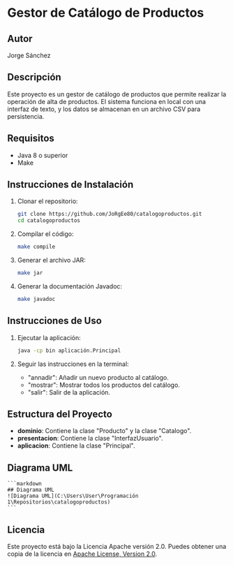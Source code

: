 # Gestor de Catálogo de Productos

## Autor
Jorge Sánchez

## Descripción
Este proyecto es un gestor de catálogo de productos que permite realizar la operación de alta de productos. El sistema funciona en local con una interfaz de texto, y los datos se almacenan en un archivo CSV para persistencia.

## Requisitos
- Java 8 o superior
- Make

## Instrucciones de Instalación
1. Clonar el repositorio:
    ```bash
    git clone https://github.com/JoRgEe80/catalogoproductos.git
    cd catalogoproductos
    ```

2. Compilar el código:
    ```bash
    make compile
    ```

3. Generar el archivo JAR:
    ```bash
    make jar
    ```

4. Generar la documentación Javadoc:
    ```bash
    make javadoc
    ```

## Instrucciones de Uso
1. Ejecutar la aplicación:
    ```bash
    java -cp bin aplicación.Principal
    ```

2. Seguir las instrucciones en la terminal:
    - "annadir": Añadir un nuevo producto al catálogo.
    - "mostrar": Mostrar todos los productos del catálogo.
    - "salir": Salir de la aplicación.

## Estructura del Proyecto
- **dominio**: Contiene la clase "Producto" y la clase "Catalogo".
- **presentacion**: Contiene la clase "InterfazUsuario".
- **aplicacion**: Contiene la clase "Principal".

## Diagrama UML
    ```markdown
    ## Diagrama UML
    ![Diagrama UML](C:\Users\User\Programación 1\Repositorios\catalogoproductos)
    ```

## Licencia
Este proyecto está bajo la Licencia Apache versión 2.0. Puedes obtener una copia de la licencia en [Apache License, Version 2.0](http://www.apache.org/licenses/LICENSE-2.0).

